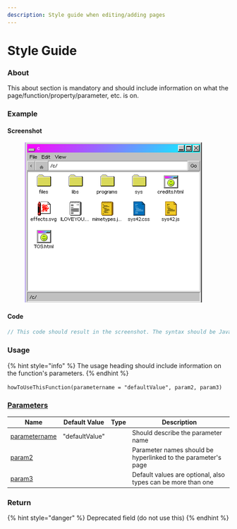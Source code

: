 ```yaml
---
description: Style guide when editing/adding pages
---
```


# Style Guide

### About

This about section is mandatory and should include information on what the page/function/property/parameter, etc. is on.

### Example

<!-- tabs:start -->
#### Screenshot
<figure><img src="assets/cdrive.png" alt=""><figcaption></figcaption></figure>

#### Code
```javascript
// This code should result in the screenshot. The syntax should be JavaScript
```
<!-- tabs:end -->

### Usage

{% hint style="info" %}
The usage heading should include information on the function's parameters.
{% endhint %}

`howToUseThisFunction(parametername = "defaultValue", param2, param3)`

### [Parameters](style-guide.md#undefined)

<table><thead><tr><th>Name</th><th>Default Value</th><th data-type="select" data-multiple>Type</th><th>Description</th></tr></thead><tbody><tr><td><a href="style-guide.md">parametername</a></td><td>"defaultValue"</td><td></td><td>Should describe the parameter name</td></tr><tr><td><a href="style-guide.md">param2</a></td><td></td><td></td><td>Parameter names should be hyperlinked to the parameter's page</td></tr><tr><td><a href="style-guide.md">param3</a></td><td></td><td></td><td>Default values are optional, also types can be more than one</td></tr></tbody></table>

### Return

{% hint style="danger" %}
Deprecated field (do not use this)
{% endhint %}
